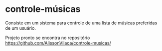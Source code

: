 # controle-músicas 
Consiste em um sistema para controle de uma lista de músicas preferidas de um usuário.

Projeto pronto se encontra no repositório https://github.com/AlissonVilaca/controle-musicas/
